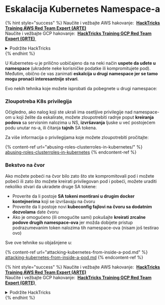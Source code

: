 # Eskalacija Kubernetes Namespace-a

{% hint style="success" %}
Naučite i vežbajte AWS hakovanje: <img src="/.gitbook/assets/image.png" alt="" data-size="line"> [**HackTricks Training AWS Red Team Expert (ARTE)**](https://training.hacktricks.xyz/courses/arte) <img src="/.gitbook/assets/image.png" alt="" data-size="line"> \
Naučite i vežbajte GCP hakovanje: <img src="/.gitbook/assets/image (2).png" alt="" data-size="line"> [**HackTricks Training GCP Red Team Expert (GRTE)** <img src="/.gitbook/assets/image (2).png" alt="" data-size="line">](https://training.hacktricks.xyz/courses/grte)

<details>

<summary>Podržite HackTricks</summary>

- Proverite [**planove pretplate**](https://github.com/sponsors/carlospolop)!
- **Pridružite se** 💬 [**Discord grupi**](https://discord.gg/hRep4RUj7f) ili [**telegram grupi**](https://t.me/peass) ili nas **pratite** na **Twitteru** 🐦 [**@hacktricks\_live**](https://twitter.com/hacktricks\_live)**.**
- **Podelite hakovanje trikova slanjem PR-ova na** [**HackTricks**](https://github.com/carlospolop/hacktricks) i [**HackTricks Cloud**](https://github.com/carlospolop/hacktricks-cloud) github repozitorijume.

</details>
{% endhint %}

U Kubernetes-u je prilično uobičajeno da na neki način **uspete da uđete u namespace** (ukradete neke korisničke podatke ili kompromitujete pod). Međutim, obično će vas zanimati **eskalcija u drugi namespace jer se tamo mogu pronaći interesantnije stvari**.

Evo nekih tehnika koje možete isprobati da pobegnete u drugi namespace:

### Zloupotreba K8s privilegija

Očigledno, ako nalog koji ste ukrali ima osetljive privilegije nad namespace-om u koji želite da eskalirate, možete zloupotrebiti radnje poput **kreiranja podova** sa servisnim nalozima u NS, **izvršavanja** ljuske u već postojećem podu unutar ns-a, ili čitanja **tajnih** SA tokena.

Za više informacija o privilegijama koje možete zloupotrebiti pročitajte:

{% content-ref url="abusing-roles-clusterroles-in-kubernetes/" %}
[abusing-roles-clusterroles-in-kubernetes](abusing-roles-clusterroles-in-kubernetes/)
{% endcontent-ref %}

### Bekstvo na čvor

Ako možete pobeći na čvor bilo zato što ste kompromitovali pod i možete pobeći ili zato što možete kreirati privilegovan pod i pobeći, možete uraditi nekoliko stvari da ukradete druge SA tokene:

- Proverite da li postoje **SA tokeni montirani u drugim docker kontejnerima** koji se izvršavaju na čvoru
- Proverite da li postoje novi **kubeconfig fajlovi na čvoru sa dodatnim dozvolama** date čvoru
- Ako je omogućeno (ili omogućite sami) pokušajte **kreirati zrcalne podove drugih namespace-ova** jer možda dobijete pristup podrazumevanim token nalozima tih namespace-ova (nisam još testirao ovo)

Sve ove tehnike su objašnjene u:

{% content-ref url="attacking-kubernetes-from-inside-a-pod.md" %}
[attacking-kubernetes-from-inside-a-pod.md](attacking-kubernetes-from-inside-a-pod.md)
{% endcontent-ref %}

{% hint style="success" %}
Naučite i vežbajte AWS hakovanje: <img src="/.gitbook/assets/image.png" alt="" data-size="line"> [**HackTricks Training AWS Red Team Expert (ARTE)**](https://training.hacktricks.xyz/courses/arte) <img src="/.gitbook/assets/image.png" alt="" data-size="line"> \
Naučite i vežbajte GCP hakovanje: <img src="/.gitbook/assets/image (2).png" alt="" data-size="line"> [**HackTricks Training GCP Red Team Expert (GRTE)** <img src="/.gitbook/assets/image (2).png" alt="" data-size="line">](https://training.hacktricks.xyz/courses/grte)

<details>

<summary>Podržite HackTricks</summary>

- Proverite [**planove pretplate**](https://github.com/sponsors/carlospolop)!
- **Pridružite se** 💬 [**Discord grupi**](https://discord.gg/hRep4RUj7f) ili [**telegram grupi**](https://t.me/peass) ili nas **pratite** na **Twitteru** 🐦 [**@hacktricks\_live**](https://twitter.com/hacktricks\_live)**.**
- **Podelite hakovanje trikova slanjem PR-ova na** [**HackTricks**](https://github.com/carlospolop/hacktricks) i [**HackTricks Cloud**](https://github.com/carlospolop/hacktricks-cloud) github repozitorijume.

</details>
{% endhint %}

